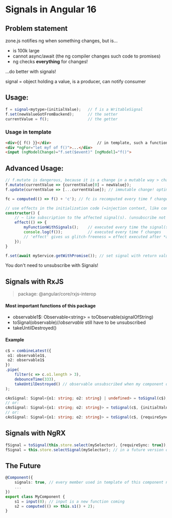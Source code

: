 # Signals in Angular 16

## Problem statement

zone.js notifies ng when something changes, but is...
* is 100k large
* cannot async/await (the ng compiler changes such code to promises)
* ng checks **everything** for changes!

...do better with signals!

signal = object holding a value, is a producer, can notify consumer

## Usage:
```ts
f = signal<mytype>(initialValue); 	// f is a WritableSignal
f.set(newValueGotFromBackend);		// the setter
currentValue = f();					// the getter
```

### Usage in template
```html
<div>{{ f() }}</div> 					// in template, such a function call is performance is ok, because it is only a simple getter!
<div *ngFor="let myf of f()">...</div>
<input (ngModelChange)="f.set($event)" [ngModel]="f()">
```

## Advanced Usage:
```ts
// f.mutate is dangerous, because it is a change in a mutable way > change detection (=CD) partly misses the change!
f.mutate(currentValue => {currentValue[0] = newValue});
f.update(currentValue => [...currentValue]); // immutable change! optimal for CD!

fc = computed(() => f() + 'c'); // fc is recomputed every time f changes!

// use effects in the initialization code (=injection context, like constructor)!
constructor() {
    // ~ like subscription to the affected signal(s). (unsubscribe not needed)
    effect(() => {
        myFunctionWithSignals(); 	// executed every time the signal(s) change
        console.log(f()); 			// executed every time f changes
        // 'effect' gives us glitch-freeness = effect executed after *all* the affected signals have the new value! (for the case when i set more signals at the same time (=in a single function))
    });
}

f.set(await myService.getWithPromise()); // set signal with return value of REST call
```
You don't need to unsubscribe with Signals!

## Signals with RxJS

> package: @angular/core/rxjs-interop

#### Most important functions of this package
* observable1$: Observable&lt;string&gt; = toObservable(signalOfString)
* toSignal(observable$) // observable$ still have to be unsubscribed
* takeUntilDestroyed()

#### Example

```ts
c$ = combineLatest({
 o1: observable1$,
 o2: observable1$
})
.pipe(
	filter(c => c.o1.length > 3),
	debounceTime(333),
	takeUntilDestroyed() // observable unsubscribed when my component destroyed
);

cAsSignal: Signal<{o1: string; o2: string} | undefined> = toSignal(c$);
// or:
cAsSignal: Signal<{o1: string; o2: string}> = toSignal(c$, {initialValue: {o1: '', o2: ''}});
// or:
cAsSignal: Signal<{o1: string; o2: string}> = toSignal(c$, {requireSync:true});
```

## Signals with NgRX

```ts
fSignal = toSignal(this.store.select(mySelector), {requireSync: true});
fSignal = this.store.selectSignal(mySelector); // in a future version of NgRX
```

## The Future
```ts
@Component({
	signals: true, // every member used in template of this component needs to be a signal, we don't need zonejs!
	...
})
export class MyComponent {
	s1 = input(0); // input is a new function coming
	s2 = computed(() => this.s1() + 2);
}
```
